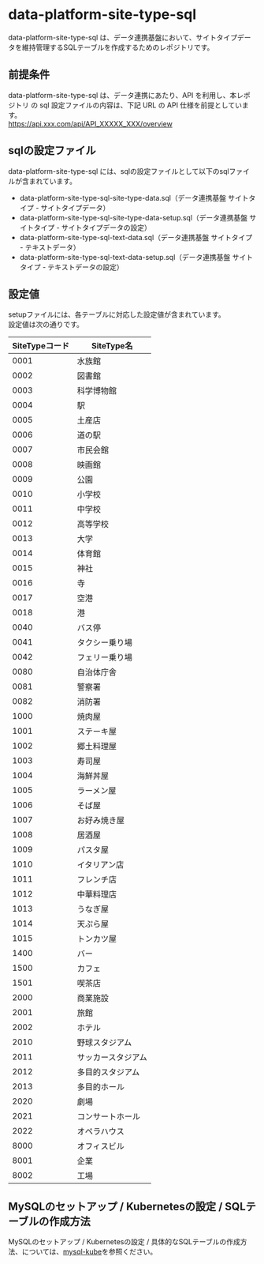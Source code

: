 # data-platform-site-type-sql 
data-platform-site-type-sql は、データ連携基盤において、サイトタイプデータを維持管理するSQLテーブルを作成するためのレポジトリです。  

## 前提条件  
data-platform-site-type-sql は、データ連携にあたり、API を利用し、本レポジトリ の sql 設定ファイルの内容は、下記 URL の API 仕様を前提としています。  
https://api.xxx.com/api/API_XXXXX_XXX/overview

## sqlの設定ファイル
data-platform-site-type-sql には、sqlの設定ファイルとして以下のsqlファイルが含まれています。  

* data-platform-site-type-sql-site-type-data.sql（データ連携基盤 サイトタイプ - サイトタイプデータ）
* data-platform-site-type-sql-site-type-data-setup.sql（データ連携基盤 サイトタイプ - サイトタイプデータの設定）
* data-platform-site-type-sql-text-data.sql（データ連携基盤 サイトタイプ - テキストデータ）
* data-platform-site-type-sql-text-data-setup.sql（データ連携基盤 サイトタイプ - テキストデータの設定）

## 設定値

setupファイルには、各テーブルに対応した設定値が含まれています。  
設定値は次の通りです。

| SiteTypeコード   | SiteType名                | 
| --------------- | ------------------------- | 
| 0001            | 水族館                     | 
| 0002            | 図書館                     | 
| 0003            | 科学博物館                 | 
| 0004            | 駅                         | 
| 0005            | 土産店                     | 
| 0006            | 道の駅                     | 
| 0007            | 市民会館                   | 
| 0008            | 映画館                     | 
| 0009            | 公園                       | 
| 0010            | 小学校                     | 
| 0011            | 中学校                     | 
| 0012            | 高等学校                   | 
| 0013            | 大学                       | 
| 0014            | 体育館                     | 
| 0015            | 神社                       | 
| 0016            | 寺                         | 
| 0017            | 空港                       | 
| 0018            | 港                         | 
| 0040            | バス停                     | 
| 0041            | タクシー乗り場              | 
| 0042            | フェリー乗り場              | 
| 0080            | 自治体庁舎                  | 
| 0081            | 警察署                     | 
| 0082            | 消防署                     | 
| 1000            | 焼肉屋                     | 
| 1001            | ステーキ屋                 | 
| 1002            | 郷土料理屋                 | 
| 1003            | 寿司屋                     | 
| 1004            | 海鮮丼屋                   | 
| 1005            | ラーメン屋                 | 
| 1006            | そば屋                     | 
| 1007            | お好み焼き屋                | 
| 1008            | 居酒屋                     | 
| 1009            | パスタ屋                   | 
| 1010            | イタリアン店               | 
| 1011            | フレンチ店                 | 
| 1012            | 中華料理店                 | 
| 1013            | うなぎ屋                   | 
| 1014            | 天ぷら屋                   | 
| 1015            | トンカツ屋                 | 
| 1400            | バー                      | 
| 1500            | カフェ                     | 
| 1501            | 喫茶店                     | 
| 2000            | 商業施設                   | 
| 2001            | 旅館                       | 
| 2002            | ホテル                     | 
| 2010            | 野球スタジアム              |
| 2011            | サッカースタジアム          | 
| 2012            | 多目的スタジアム            | 
| 2013            | 多目的ホール                | 
| 2020            | 劇場                       | 
| 2021            | コンサートホール            | 
| 2022            | オペラハウス                | 
| 8000            | オフィスビル                | 
| 8001            | 企業                       | 
| 8002            | 工場                       | 

## MySQLのセットアップ / Kubernetesの設定 / SQLテーブルの作成方法
MySQLのセットアップ / Kubernetesの設定 / 具体的なSQLテーブルの作成方法、については、[mysql-kube](https://github.com/latonaio/mysql-kube)を参照ください。
